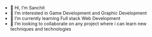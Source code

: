 - 👋 Hi, I’m Sanchit
- 👀 I’m interested in Game Development and Graphic Development
- 🌱 I’m currently learning Full stack Web Development
- 💞️ I’m looking to collaborate on any project where i can learn new techniques and technologies
<!-- - 📫 How to reach me  -->

<!---
Xesturgy12/Xesturgy12 is a ✨ special ✨ repository because its `README.md` (this file) appears on your GitHub profile.
You can click the Preview link to take a look at your changes.
--->

